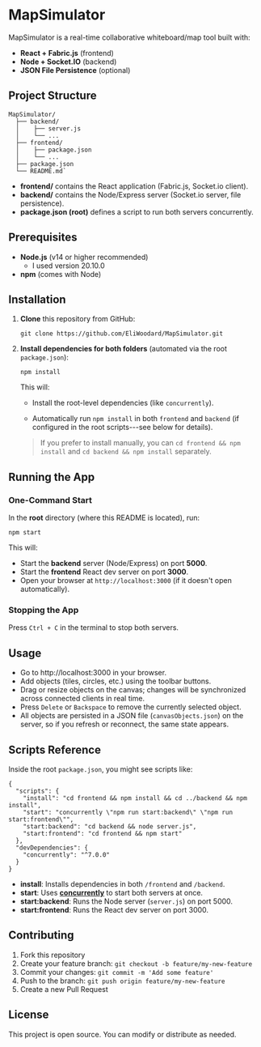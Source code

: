 MapSimulator
============

MapSimulator is a real-time collaborative whiteboard/map tool built with:

-   **React + Fabric.js** (frontend)
-   **Node + Socket.IO** (backend)
-   **JSON File Persistence** (optional)

Project Structure
-----------------

```
MapSimulator/
  ├── backend/
  │    ├── server.js
  │    └── ...
  ├── frontend/
  │    ├── package.json
  │    └── ...
  ├── package.json
  └── README.md`
  ```

-   **frontend/** contains the React application (Fabric.js, Socket.io client).
-   **backend/** contains the Node/Express server (Socket.io server, file persistence).
-   **package.json (root)** defines a script to run both servers concurrently.

Prerequisites
-------------

-   **Node.js** (v14 or higher recommended)
    - I used version 20.10.0
-   **npm** (comes with Node)

Installation
------------

1.  **Clone** this repository from GitHub:

    `git clone https://github.com/EliWoodard/MapSimulator.git`

2.  **Install dependencies for both folders** (automated via the root `package.json`):

    `npm install`

    This will:

    -   Install the root-level dependencies (like `concurrently`).

    -   Automatically run `npm install` in both `frontend` and `backend` (if configured in the root scripts---see below for details).

    > If you prefer to install manually, you can `cd frontend && npm install` and `cd backend && npm install` separately.

Running the App
---------------

### One-Command Start

In the **root** directory (where this README is located), run:

`npm start`

This will:

-   Start the **backend** server (Node/Express) on port **5000**.
-   Start the **frontend** React dev server on port **3000**.
-   Open your browser at `http://localhost:3000` (if it doesn't open automatically).

### Stopping the App

Press `Ctrl + C` in the terminal to stop both servers.

Usage
-----

-   Go to http://localhost:3000 in your browser.
-   Add objects (tiles, circles, etc.) using the toolbar buttons.
-   Drag or resize objects on the canvas; changes will be synchronized across connected clients in real time.
-   Press `Delete` or `Backspace` to remove the currently selected object.
-   All objects are persisted in a JSON file (`canvasObjects.json`) on the server, so if you refresh or reconnect, the same state appears.

Scripts Reference
-----------------

Inside the root `package.json`, you might see scripts like:
```
{
  "scripts": {
    "install": "cd frontend && npm install && cd ../backend && npm install",
    "start": "concurrently \"npm run start:backend\" \"npm run start:frontend\"",
    "start:backend": "cd backend && node server.js",
    "start:frontend": "cd frontend && npm start"
  },
  "devDependencies": {
    "concurrently": "^7.0.0"
  }
}
```
-   **install**: Installs dependencies in both `/frontend` and `/backend`.
-   **start**: Uses [**concurrently**](https://www.npmjs.com/package/concurrently) to start both servers at once.
-   **start:backend**: Runs the Node server (`server.js`) on port 5000.
-   **start:frontend**: Runs the React dev server on port 3000.

Contributing
------------

1.  Fork this repository
2.  Create your feature branch: `git checkout -b feature/my-new-feature`
3.  Commit your changes: `git commit -m 'Add some feature'`
4.  Push to the branch: `git push origin feature/my-new-feature`
5.  Create a new Pull Request

License
-------

This project is open source. You can modify or distribute as needed.
